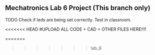 ## Mechatronics Lab 6 Project (This branch only)

TODO
Check if leds are being set correctly.
Test in classroom.





<<<<<<< HEAD
#UPLOAD ALL CODE + CAD + OTHER FILES HERE!!!!



=======
>>>>>>> lab_6
